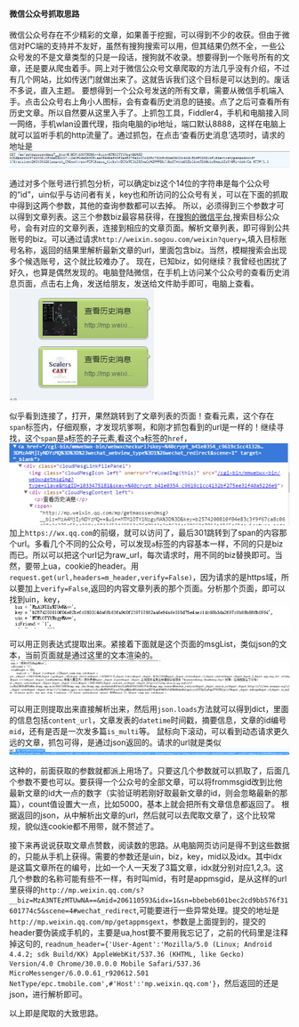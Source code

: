 #### 微信公众号抓取思路
微信公众号存在不少精彩的文章，如果善于挖掘，可以得到不少的收获。但由于微信对PC端的支持并不友好，虽然有搜狗搜索可以用，但其结果仍然不全，一些公众号发的不是文章类型的只是一段话，搜狗就不收录。想要得到一个账号所有的文章，还是要从爬虫着手。网上对于微信公众号文章爬取的方法几乎没有介绍，不过有几个网站，比如传送门就做出来了。这就告诉我们这个目标是可以达到的。废话不多说，直入主题。
要想得到一个公众号发送的所有文章，需要从微信手机端入手。点击公众号右上角小人图标，会有查看历史消息的链接。点了之后可查看所有历史文章。所以自然要从这里入手了。上抓包工具，Fiddler4，手机和电脑接入同一网络，手机wlan设置代理，指向电脑的ip地址，端口默认8888，这样在电脑上就可以监听手机的http流量了。通过抓包，在点击‘查看历史消息’选项时，请求的地址是
![抓包1](./img/wechat/1.png)

通过对多个账号进行抓包分析，可以确定biz这个14位的字符串是每个公众号的“id”，uin似乎与访问者有关，key也和所访问的公众号有关，可以在下面的抓取中得到这两个参数，其他的查询参数都可以去掉。
所以，必须得到三个参数才可以得到文章列表。这三个参数biz最容易获得，在[搜狗的微信平台](http://weixin.sogou.com/),搜索目标公众号，会有对应的文章列表，连接到相应的文章页面。解析文章列表，即可得到公共账号的biz。可以通过请求`http://weixin.sogou.com/weixin?query=`,填入目标账号名称，返回的结果里解析最新文章的url，里面包含biz。当然，模糊搜索会出现多个候选账号，这个就比较难办了。
现在，已知biz，如何继续？我曾经也困扰了好久，也算是偶然发现的。电脑登陆微信，在手机上访问某个公众号的查看历史消息页面，点击右上角，发送给朋友，发送给文件助手即可，电脑上查看。
![如图](./img/wechat/2.png)

似乎看到连接了，打开，果然跳转到了文章列表的页面！查看元素，这个存在`span`标签内，仔细观察，才发现坑爹啊，和刚才抓包看到的url是一样的！继续寻找，这个`span`是`a`标签的子元素,看这个`a`标签的`href`，![a](./img/wechat/4.png)
加上`https://wx.qq.com`的前缀，就可以访问了，最后301跳转到了span的内容那个url。多看几个不同的公众号，可以发现`a`标签的内容基本一样，不同的只是biz而已。所以可以把这个url记为raw_url，每次请求时，用不同的biz替换即可。当然，要带上ua，cookie的header。用`request.get(url,headers=m_header,verify=False)`，因为请求的是https域，所以要加上`verify=False`,返回的内容文章列表的那个页面。分析那个页面，即可以找到uin，key，
![uin](./img/wechat/5.png)

可以用正则表达式提取出来。紧接着下面就是这个页面的msgList，类似json的文本，当前页面就是通过这里的文本渲染的。
![msglist](./img/wechat/6.png)

可以用正则提取出来直接解析出来，然后用`json.loads`方法就可以得到dict，里面的信息包括`content_url`，文章发表的`datetime`时间戳，摘要信息，文章的id编号`mid`，还有是否是一次发多篇`is_multi`等。
鼠标向下滚动，可以看到动态请求更久远的文章，抓包可得，是通过json返回的。请求的url就是类似
![json](./img/wechat/7.png)

这种的，前面获取的参数就都派上用场了。只要这几个参数就可以抓取了，后面几个参数不要也可以。要获得一个公众号的全部文章，可以将frommsgid改到比他最新文章的id大一点的数字（实验证明若刚好取最新文章的id，则会忽略最新的那篇），count值设置大一点，比如5000，基本上就会把所有文章信息都返回了。
根据返回的json，从中解析出文章的url，然后就可以去爬取文章了，这个比较常规，貌似连cookie都不用带，就不赘述了。

接下来再说说获取文章点赞数，阅读数的思路。从电脑网页访问是得不到这些数据的，只能从手机上获得。需要的参数还是uin，biz，key，mid以及idx。其中idx是这篇文章所在的编号，比如一个人一天发了3篇文章，idx就分别对应1,2,3。这几个参数的名称可能有些不一样，有时叫mid，有时是appmsgid，是从这样的url里获得的`http://mp.weixin.qq.com/s?__biz=MzA3NTEzMTUwNA==&mid=206110593&idx=1&sn=bbebeb601bec2cd9bb576f31601774c5&scene=4#wechat_redirect`,可能要进行一些异常处理。提交的地址是`http://mp.weixin.qq.com/mp/getappmsgext`，参数是上面提到的，提交的header要伪装成手机的，主要是ua,host要不要用我忘记了，之前的代码里是注释掉这句的,
`readnum_header={'User-Agent':'Mozilla/5.0 (Linux; Android 4.4.2; sdk Build/KK) AppleWebKit/537.36 (KHTML, like Gecko) Version/4.0 Chrome/30.0.0.0 Mobile Safari/537.36 MicroMessenger/6.0.0.61_r920612.501 NetType/epc.tmobile.com',#'Host':'mp.weixin.qq.com'}`，然后返回的还是json，进行解析即可。

以上即是爬取的大致思路。
